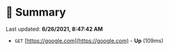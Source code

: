# 📖 Summary
Last updated: **6/26/2021, 8:47:42 AM**

- `GET` [https://google.com](https://google.com) - **Up** (109ms)
